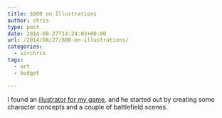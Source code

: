 ```yaml
---
title: $800 on Illustrations
author: chris
type: post
date: 2014-08-27T14:24:03+00:00
url: /2014/08/27/800-on-illustrations/
categories:
  - sirchris
tags:
  - art
  - budget

---
```

I found an [illustrator for my game][1], and he started out by creating some character concepts and a couple of battlefield scenes.

 [1]: http://battleofbrothers.com/sirchris/found-an-illustrator